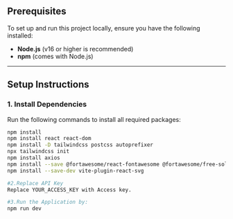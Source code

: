 

## Prerequisites

To set up and run this project locally, ensure you have the following installed:

- **Node.js** (v16 or higher is recommended)  
- **npm** (comes with Node.js)

---

## Setup Instructions

### 1. Install Dependencies

Run the following commands to install all required packages:

```bash
npm install
npm install react react-dom
npm install -D tailwindcss postcss autoprefixer
npx tailwindcss init
npm install axios
npm install --save @fortawesome/react-fontawesome @fortawesome/free-solid-svg-icons @fortawesome/fontawesome-svg-core
npm install --save-dev vite-plugin-react-svg

#2.Replace API Key
Replace YOUR_ACCESS_KEY with Access key.

#3.Run the Application by:
npm run dev 

